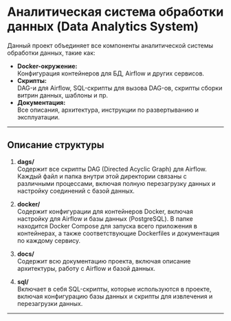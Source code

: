 # Аналитическая система обработки данных (Data Analytics System)

Данный проект объединяет все компоненты аналитической системы обработки данных, такие как:
- **Docker-окружение:**  
  Конфигурация контейнеров для БД, Airflow и других сервисов.
- **Скрипты:**  
  DAG-и для Airflow, SQL-скрипты для вызова DAG-ов, скрипты сборки витрин данных, шаблоны и пр.
- **Документация:**  
  Все описания, архитектура, инструкции по развертыванию и эксплуатации.

---

## Описание структуры 

1. **dags/**  
   Содержит все скрипты DAG (Directed Acyclic Graph) для Airflow. Каждый файл и папка внутри этой директории связаны с различными процессами, включая полную перезагрузку данных и настройку соединений с базой данных.

2. **docker/**  
   Содержит конфигурации для контейнеров Docker, включая настройку для Airflow и базы данных (PostgreSQL). В папке находится Docker Compose для запуска всего приложения в контейнерах, а также соответствующие Dockerfiles и документация по каждому сервису.

3. **docs/**  
   Содержит всю документацию проекта, включая описание архитектуры, работу с Airflow и базой данных. 

4. **sql/**  
   Включает в себя SQL-скрипты, которые используются в проекте, включая конфигурацию базы данных и скрипты для извлечения и перезагрузки данных.

---